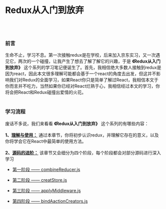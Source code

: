 # Redux从入门到放弃
</br>
</br>

### 前言
生命不止，学习不息。第一次接触redux是在学校，后来加入京东实习，又一次遇见它，两次的一个碰撞，让我产生了想去了解了解它的兴趣，于是 **《Redux从入门到放弃》** 这个系列的学习笔记便诞生了。首先，我相信绝大多数人接触到redux是因为react，因此本文很多理解可能都会基于一个react的角度去出发，但这并不影响我们对Redux的全面学习，如果React你只是简单了解过React，我相信本文于你而言并不吃力，当然如果你已经对React烂熟于心，我相信经过本文的学习，你将会把React和Redux碰撞出爱情的火花。
</br>
</br>
### 学习流程
废话不多说，我们来看看 **《Redux从入门到放弃》** 这个系列的有哪些内容：
</br>
</br>
**1、[理解与使用：](https://github.com/Shmily-HJT/Redux-study/tree/master/%E7%90%86%E8%A7%A3%E4%B8%8E%E4%BD%BF%E7%94%A8%EF%BC%88%E4%B8%80%EF%BC%89)** 通过本章节，你将初步认识redux，并理解它存在的意义，以及你将学会它在React中最简单的使用方法。
</br>
</br>
**2、[源码的进阶：](https://github.com/Shmily-HJT/Redux-study/tree/master/%E6%BA%90%E7%A0%81%E7%9A%84%E8%BF%9B%E9%98%B6%EF%BC%88%E4%BA%8C%EF%BC%89)** 该章节又会细分为四个阶段，每个阶段都会对部分源码进行深入学习
</br>
- [第一阶段 —— combineReducer.js](https://github.com/Shmily-HJT/Redux-study/tree/master/%E6%BA%90%E7%A0%81%E7%9A%84%E8%BF%9B%E9%98%B6%EF%BC%88%E4%BA%8C%EF%BC%89/%E7%AC%AC%E4%B8%80%E9%98%B6%E6%AE%B5%20%E2%80%94%E2%80%94%20combineReducer.js)

- [第二阶段 —— creatStore.js](https://github.com/Shmily-HJT/Redux-study/tree/master/%E6%BA%90%E7%A0%81%E7%9A%84%E8%BF%9B%E9%98%B6%EF%BC%88%E4%BA%8C%EF%BC%89/%E7%AC%AC%E4%BA%8C%E9%98%B6%E6%AE%B5%20%E2%80%94%E2%80%94%20creatStore.js)

- [第三阶段 —— applyMiddleware.js](https://github.com/Shmily-HJT/Redux-study/tree/master/%E6%BA%90%E7%A0%81%E7%9A%84%E8%BF%9B%E9%98%B6%EF%BC%88%E4%BA%8C%EF%BC%89/%E7%AC%AC%E4%B8%89%E9%98%B6%E6%AE%B5%20%E2%80%94%E2%80%94%20applyMiddleware.js)

- [第四阶段 —— bindAactionCreators.js](https://github.com/Shmily-HJT/Redux-study/tree/master/%E6%BA%90%E7%A0%81%E7%9A%84%E8%BF%9B%E9%98%B6%EF%BC%88%E4%BA%8C%EF%BC%89/%E7%AC%AC%E5%9B%9B%E9%98%B6%E6%AE%B5%20%E2%80%94%E2%80%94%20bindActionCreators.js)
